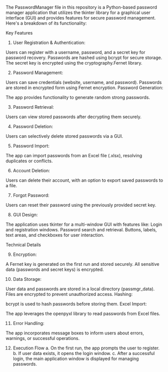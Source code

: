 The PasswordManager file in this repository is a Python-based password manager application that utilizes the tkinter library for a graphical user interface (GUI) and provides features for secure password management. Here's a breakdown of its functionality:

Key Features
1. User Registration & Authentication:

Users can register with a username, password, and a secret key for password recovery.
Passwords are hashed using bcrypt for secure storage.
The secret key is encrypted using the cryptography.Fernet library.

2. Password Management:

Users can save credentials (website, username, and password).
Passwords are stored in encrypted form using Fernet encryption.
Password Generation:

The app provides functionality to generate random strong passwords.

3. Password Retrieval:

Users can view stored passwords after decrypting them securely.

4. Password Deletion:

Users can selectively delete stored passwords via a GUI.

5. Password Import:

The app can import passwords from an Excel file (.xlsx), resolving duplicates or conflicts.

6. Account Deletion:

Users can delete their account, with an option to export saved passwords to a file.

7. Forgot Password:

Users can reset their password using the previously provided secret key.

8. GUI Design:

The application uses tkinter for a multi-window GUI with features like:
Login and registration windows.
Password search and retrieval.
Buttons, labels, text areas, and checkboxes for user interaction.

Technical Details

9. Encryption:

A Fernet key is generated on the first run and stored securely.
All sensitive data (passwords and secret keys) is encrypted.

10. Data Storage:

User data and passwords are stored in a local directory (passmgr_data).
Files are encrypted to prevent unauthorized access.
Hashing:

bcrypt is used to hash passwords before storing them.
Excel Import:

The app leverages the openpyxl library to read passwords from Excel files.

11. Error Handling:

The app incorporates message boxes to inform users about errors, warnings, or successful operations.

12. Execution Flow
  a. On the first run, the app prompts the user to register.
  b. If user data exists, it opens the login window.
  c. After a successful login, the main application window is displayed for managing passwords.
